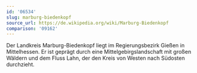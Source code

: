 ```yaml
---
id: '06534'
slug: marburg-biedenkopf
source_url: https://de.wikipedia.org/wiki/Marburg-Biedenkopf
comparison: '09162'
---
```


Der Landkreis Marburg-Biedenkopf liegt im Regierungsbezirk Gießen in Mittelhessen. Er ist geprägt durch eine Mittelgebirgslandschaft mit großen Wäldern und dem Fluss Lahn, der den Kreis von Westen nach Südosten durchzieht.
